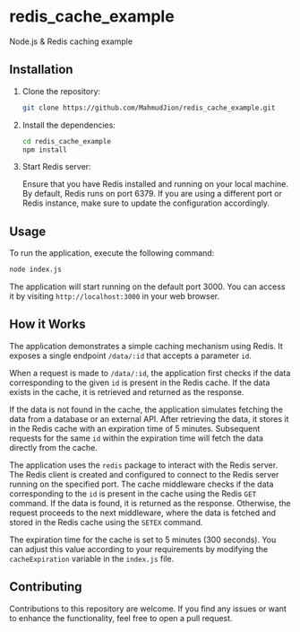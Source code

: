 # redis_cache_example
Node.js & Redis caching example

## Installation

1. Clone the repository:

   ```bash
   git clone https://github.com/MahmudJion/redis_cache_example.git
   ```

2. Install the dependencies:

   ```bash
   cd redis_cache_example
   npm install
   ```

3. Start Redis server:

   Ensure that you have Redis installed and running on your local machine. By default, Redis runs on port 6379. If you are using a different port or Redis instance, make sure to update the configuration accordingly.

## Usage

To run the application, execute the following command:

```bash
node index.js
```

The application will start running on the default port 3000. You can access it by visiting `http://localhost:3000` in your web browser.

## How it Works

The application demonstrates a simple caching mechanism using Redis. It exposes a single endpoint `/data/:id` that accepts a parameter `id`.

When a request is made to `/data/:id`, the application first checks if the data corresponding to the given `id` is present in the Redis cache. If the data exists in the cache, it is retrieved and returned as the response.

If the data is not found in the cache, the application simulates fetching the data from a database or an external API. After retrieving the data, it stores it in the Redis cache with an expiration time of 5 minutes. Subsequent requests for the same `id` within the expiration time will fetch the data directly from the cache.

The application uses the `redis` package to interact with the Redis server. The Redis client is created and configured to connect to the Redis server running on the specified port. The cache middleware checks if the data corresponding to the `id` is present in the cache using the Redis `GET` command. If the data is found, it is returned as the response. Otherwise, the request proceeds to the next middleware, where the data is fetched and stored in the Redis cache using the `SETEX` command.

The expiration time for the cache is set to 5 minutes (300 seconds). You can adjust this value according to your requirements by modifying the `cacheExpiration` variable in the `index.js` file.

## Contributing

Contributions to this repository are welcome. If you find any issues or want to enhance the functionality, feel free to open a pull request.